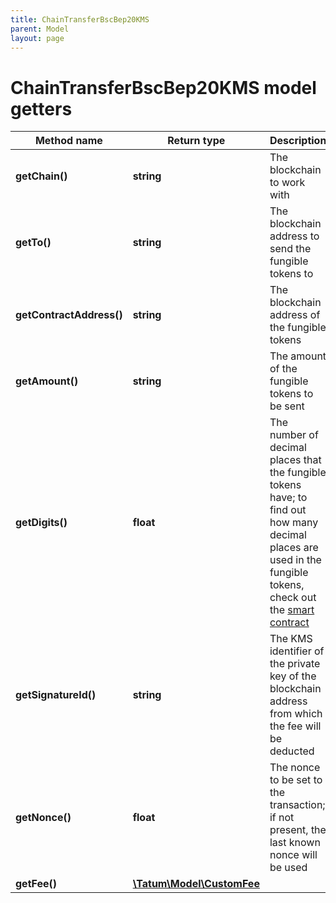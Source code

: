 ```yaml
---
title: ChainTransferBscBep20KMS
parent: Model
layout: page
---
```


# ChainTransferBscBep20KMS model getters

Method name | Return type | Description | Notes
------------ | ------------- | ------------- | -------------
**getChain()** | **string** | The blockchain to work with |
**getTo()** | **string** | The blockchain address to send the fungible tokens to |
**getContractAddress()** | **string** | The blockchain address of the fungible tokens |
**getAmount()** | **string** | The amount of the fungible tokens to be sent |
**getDigits()** | **float** | The number of decimal places that the fungible tokens have; to find out how many decimal places are used in the fungible tokens, check out the <a href="https://apidoc.tatum.io/tag/Blockchain-utils#operation/SCGetContractAddress" target="_blank">smart contract</a> |
**getSignatureId()** | **string** | The KMS identifier of the private key of the blockchain address from which the fee will be deducted |
**getNonce()** | **float** | The nonce to be set to the transaction; if not present, the last known nonce will be used | [optional]
**getFee()** | [**\Tatum\Model\CustomFee**](../CustomFee) |  | [optional]

